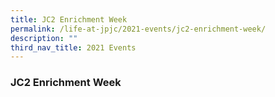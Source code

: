 ```yaml
---
title: JC2 Enrichment Week
permalink: /life-at-jpjc/2021-events/jc2-enrichment-week/
description: ""
third_nav_title: 2021 Events
---
```

### **JC2 Enrichment Week**
